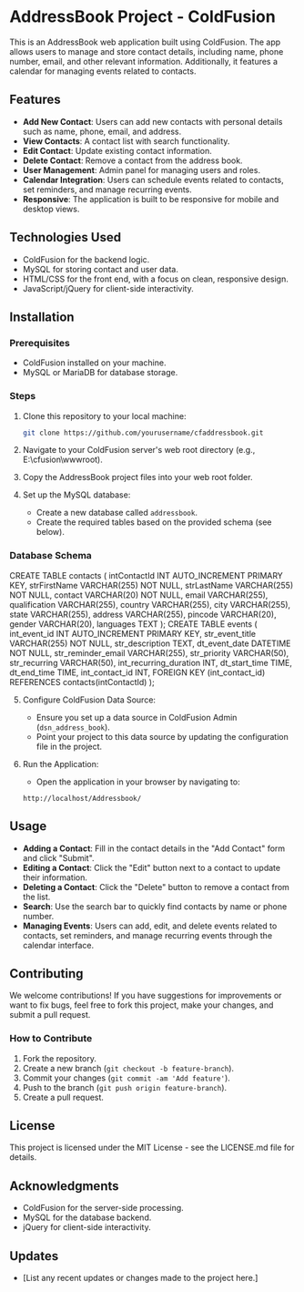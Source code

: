 # AddressBook Project - ColdFusion

This is an AddressBook web application built using ColdFusion. The app allows users to manage and store contact details, including name, phone number, email, and other relevant information. Additionally, it features a calendar for managing events related to contacts.

## Features
- **Add New Contact**: Users can add new contacts with personal details such as name, phone, email, and address.
- **View Contacts**: A contact list with search functionality.
- **Edit Contact**: Update existing contact information.
- **Delete Contact**: Remove a contact from the address book.
- **User Management**: Admin panel for managing users and roles.
- **Calendar Integration**: Users can schedule events related to contacts, set reminders, and manage recurring events.
- **Responsive**: The application is built to be responsive for mobile and desktop views.

## Technologies Used
- ColdFusion for the backend logic.
- MySQL for storing contact and user data.
- HTML/CSS for the front end, with a focus on clean, responsive design.
- JavaScript/jQuery for client-side interactivity.

## Installation

### Prerequisites
- ColdFusion installed on your machine.
- MySQL or MariaDB for database storage.

### Steps
1. Clone this repository to your local machine:
   ```bash
   git clone https://github.com/yourusername/cfaddressbook.git
   ```

2. Navigate to your ColdFusion server's web root directory (e.g., E:\cfusion\wwwroot\).

3. Copy the AddressBook project files into your web root folder.

4. Set up the MySQL database:
   - Create a new database called `addressbook`.
   - Create the required tables based on the provided schema (see below).

### Database Schema
CREATE TABLE contacts (
intContactId INT AUTO_INCREMENT PRIMARY KEY,
strFirstName VARCHAR(255) NOT NULL,
strLastName VARCHAR(255) NOT NULL,
contact VARCHAR(20) NOT NULL,
email VARCHAR(255),
qualification VARCHAR(255),
country VARCHAR(255),
city VARCHAR(255),
state VARCHAR(255),
address VARCHAR(255),
pincode VARCHAR(20),
gender VARCHAR(20),
languages TEXT
);
CREATE TABLE events (
int_event_id INT AUTO_INCREMENT PRIMARY KEY,
str_event_title VARCHAR(255) NOT NULL,
str_description TEXT,
dt_event_date DATETIME NOT NULL,
str_reminder_email VARCHAR(255),
str_priority VARCHAR(50),
str_recurring VARCHAR(50),
int_recurring_duration INT,
dt_start_time TIME,
dt_end_time TIME,
int_contact_id INT,
FOREIGN KEY (int_contact_id) REFERENCES contacts(intContactId)
);

5. Configure ColdFusion Data Source:
   - Ensure you set up a data source in ColdFusion Admin (`dsn_address_book`).
   - Point your project to this data source by updating the configuration file in the project.

6. Run the Application:
   - Open the application in your browser by navigating to:
   ```
   http://localhost/Addressbook/
   ```

## Usage
- **Adding a Contact**: Fill in the contact details in the "Add Contact" form and click "Submit".
- **Editing a Contact**: Click the "Edit" button next to a contact to update their information.
- **Deleting a Contact**: Click the "Delete" button to remove a contact from the list.
- **Search**: Use the search bar to quickly find contacts by name or phone number.
- **Managing Events**: Users can add, edit, and delete events related to contacts, set reminders, and manage recurring events through the calendar interface.

## Contributing
We welcome contributions! If you have suggestions for improvements or want to fix bugs, feel free to fork this project, make your changes, and submit a pull request.

### How to Contribute
1. Fork the repository.
2. Create a new branch (`git checkout -b feature-branch`).
3. Commit your changes (`git commit -am 'Add feature'`).
4. Push to the branch (`git push origin feature-branch`).
5. Create a pull request.

## License
This project is licensed under the MIT License - see the LICENSE.md file for details.

## Acknowledgments
- ColdFusion for the server-side processing.
- MySQL for the database backend.
- jQuery for client-side interactivity.

## Updates
- [List any recent updates or changes made to the project here.]
